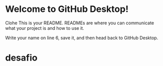 # Welcome to GitHub Desktop!
Clohe
This is your README. READMEs are where you can communicate what your project is and how to use it.

Write your name on line 6, save it, and then head back to GitHub Desktop.
# desafio

